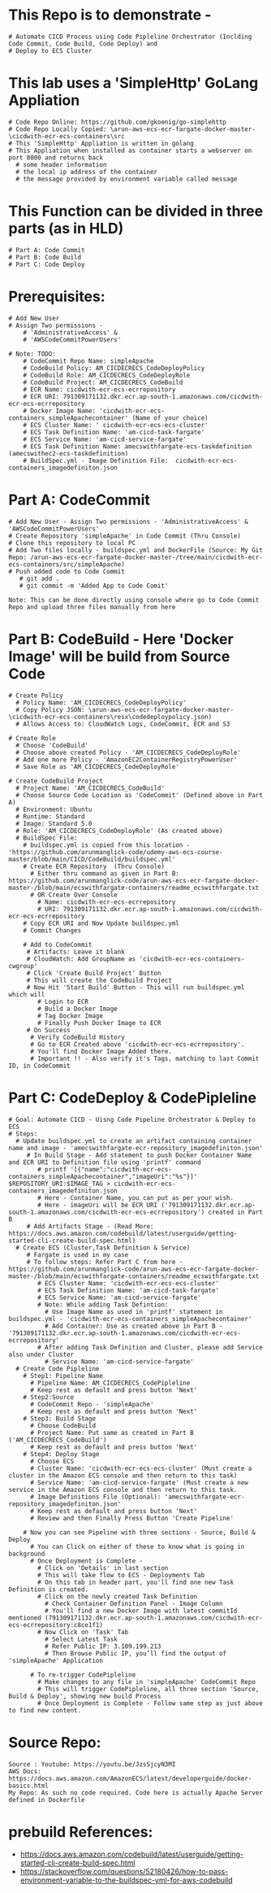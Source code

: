 # This Repo is to demonstrate - 
    # Automate CICD Process using Code Pipleline Orchestrator (Inclding Code Commit, Code Build, Code Deploy) and 
    # Deploy to ECS Cluster

# This lab uses a 'SimpleHttp' GoLang Appliation 
    # Code Repo Online: https://github.com/gkoenig/go-simplehttp
    # Code Repo Locally Copied: \arun-aws-ecs-ecr-fargate-docker-master-\cicdwith-ecr-ecs-containers\src
    # This 'SimpleHttp' Appliation is written in golang
    # This Appliation when installed as container starts a webserver on port 8000 and returns back
      # some header information
      # the local ip address of the container
      # the message provided by environment variable called message

# This Function can be divided in three parts (as in HLD)
    # Part A: Code Commit
    # Part B: Code Build
    # Part C: Code Deploy

# Prerequisites:
    # Add New User 
    # Assign Two permissions - 
        # 'AdministrativeAccess' &
        # 'AWSCodeCommitPowerUsers'

    # Note: TODO:
        # CodeCommit Repo Name: simpleApache
        # CodeBuild Policy: AM_CICDECRECS_CodeDeployPolicy
        # CodeBuild Role: AM_CICDECRECS_CodeDeployRole
        # CodeBuild Project: AM_CICDECRECS_CodeBuild    
        # ECR Name: cicdwith-ecr-ecs-ecrrepository
        # ECR URI: 791309171132.dkr.ecr.ap-south-1.amazonaws.com/cicdwith-ecr-ecs-ecrrepository
        # Docker Image Name: 'cicdwith-ecr-ecs-containers_simpleApachecontainer' (Name of your choice)
        # ECS Cluster Name: ' cicdwith-ecr-ecs-ecs-cluster'
        # ECS Task Definition Name: 'am-cicd-task-fargate'
        # ECS Service Name: 'am-cicd-service-fargate'
        # ECS Task Definition Name: amecswithfargate-ecs-taskdefinition  (amecswithec2-ecs-taskdefinition)
        # BuildSpec.yml - Image Definition File:  cicdwith-ecr-ecs-containers_imagedefiniton.json

  # Part A: CodeCommit
    # Add New User - Assign Two permissions - 'AdministrativeAccess' & 'AWSCodeCommitPowerUsers'
    # Create Repository 'simpleApache' in Code Commit (Thru Console) 
    # Clone this repository to local PC
    # Add Two files locally - buildspec.yml and DockerFile (Source: My Git Repo: /arun-aws-ecs-ecr-fargate-docker-master-/tree/main/cicdwith-ecr-ecs-containers/src/simpleApache)
    # Push added code to Code Commit
       # git add .
       # git commit -m 'Added App to Code Comit'

    Note: This can be done directly using console where go to Code Commit Repo and upload three files manually from here    
    
  # Part B: CodeBuild - Here 'Docker Image' will be build from Source Code
    # Create Policy 
      # Policy Name: 'AM_CICDECRECS_CodeDeployPolicy'
      # Copy Policy JSON: \arun-aws-ecs-ecr-fargate-docker-master-\cicdwith-ecr-ecs-containers\resx\codedeploypolicy.json)
      # Allows Access to: CloudWatch Logs, CodeCommit, ECR and S3   

    # Create Role
      # Choose 'CodeBuild'
      # Choose above created Policy - 'AM_CICDECRECS_CodeDeployRole'
      # Add one more Policy - 'AmazonEC2ContainerRegistryPowerUser'
      # Save Role as 'AM_CICDECRECS_CodeDeployRole'

    # Create CodeBuild Project
      # Project Name: 'AM_CICDECRECS_CodeBuild'
      # Choose Source Code Location as 'CodeCommit' (Defined above in Part A)
      # Environment: Ubuntu
      # Runtime: Standard
      # Image: Standard 5.0
      # Role: 'AM_CICDECRECS_CodeDeployRole' (As created above)
      # BuildSpec File: 
        # buildspec.yml is copied from this location - 'https://github.com/arunmanglick-code/udemy-aws-ecs-course-master/blob/main/CICD/CodeBuild/buildspec.yml'
        # Create ECR Repository  (Thru Console)
          # Either thru command as given in Part B: https://github.com/arunmanglick-code/arun-aws-ecs-ecr-fargate-docker-master-/blob/main/ecswithfargate-containers/readme_ecswithfargate.txt
          # OR Create Over Console 
            # Name: cicdwith-ecr-ecs-ecrrepository
            # URI: 791309171132.dkr.ecr.ap-south-1.amazonaws.com/cicdwith-ecr-ecs-ecrrepository
        # Copy ECR URI and Now Update buildspec.yml        
        # Commit Changes
         
        # Add to CodeCommit
         # Artifacts: Leave it blank
         # CloudWatch: Add GroupName as 'cicdwith-ecr-ecs-containers-cwgroup' 
         # Click 'Create Build Project' Button
         # This will create the CodeBuild Project
         # Now Hit 'Start Build' Button - This will run buildspec.yml which will 
            # Login to ECR 
            # Build a Docker Image
            # Tag Docker Image
            # Finally Push Docker Image to ECR
         # On Success
          # Verify CodeBuild History
          # Go to ECR Created above 'cicdwith-ecr-ecs-ecrrepository'. 
          # You'll find Docker Image Added there. 
          # Important !! - Also verify it's Tags, matching to last Commit ID, in CodeCommit
      
  # Part C: CodeDeploy & CodePipleline
    # Goal: Automate CICD - Uisng Code Pipeline Orchestrator & Deploy to ECS
    # Steps:
      # Update buildspec.yml to create an artifact containing container name and image - 'amecswithfargate-ecr-repository_imagedefiniton.json'
         # In Build Stage - Add statement to push Docker Container Name and ECR URI to Definition file using 'printf' command
            # printf '[{"name":"cicdwith-ecr-ecs-containers_simpleApachecontainer","imageUri":"%s"}]' $REPOSITORY_URI:$IMAGE_TAG > cicdwith-ecr-ecs-containers_imagedefiniton.json
            # Here - Container Name, you can put as per your wish.
            # Here - imageUri will be ECR URI ('791309171132.dkr.ecr.ap-south-1.amazonaws.com/cicdwith-ecr-ecs-ecrrepository') created in Part B
         # Add Artifacts Stage - (Read More: https://docs.aws.amazon.com/codebuild/latest/userguide/getting-started-cli-create-build-spec.html)
      # Create ECS (Cluster,Task Definition & Service)
         # Fargate is used in my case
         # To follow steps: Refer Part C from here - https://github.com/arunmanglick-code/arun-aws-ecs-ecr-fargate-docker-master-/blob/main/ecswithfargate-containers/readme_ecswithfargate.txt
            # ECS Cluster Name: 'cicdwith-ecr-ecs-ecs-cluster'            
            # ECS Task Definition Name: 'am-cicd-task-fargate'
            # ECS Service Name: 'am-cicd-service-fargate'
            # Note: While adding Task Defintion: 
              # Use Image Name as used in 'printf' statement in buildspec.yml - 'cicdwith-ecr-ecs-containers_simpleApachecontainer'
              # Add Container: Use as created above in Part B - '791309171132.dkr.ecr.ap-south-1.amazonaws.com/cicdwith-ecr-ecs-ecrrepository'
            # After adding Task Definition and Cluster, please add Service also under Cluster
              # Service Name: 'am-cicd-service-fargate'
      # Create Code Pipleline
        # Step1: Pipeline Name
          # Pipeline Name: AM_CICDECRECS_CodePipleline
          # Keep rest as default and press button 'Next'
        # Step2:Source 
          # CodeCommit Repo - 'simpleApache'
          # Keep rest as default and press button 'Next'
        # Step3: Build Stage
          # Choose CodeBuild 
          # Project Name: Put same as created in Part B ('AM_CICDECRECS_CodeBuild')
          # Keep rest as default and press button 'Next'
        # Step4: Deploy Stage
          # Choose ECS
          # Cluster Name: 'cicdwith-ecr-ecs-ecs-cluster' (Must create a cluster in the Amazon ECS console and then return to this task)
          # Service Name: 'am-cicd-service-fargate' (Must create a new service in the Amazon ECS console and then return to this task.
          # Image Definitions File (Optional): 'amecswithfargate-ecr-repository_imagedefiniton.json'          
          # Keep rest as default and press button 'Next'
          # Review and then Finally Press Button 'Create Pipeline'

        # Now you can see Pipeline with three sections - Source, Build & Deploy
          # You can Click on either of these to know what is going in background
          # Once Deployment is Complete - 
            # Click on 'Details' in last section
            # This will take flow to ECS - Deployments Tab
            # On this tab in header part, you'll find one new Task Definition is created.
            # Click on the newly created Task Definition
              # Check Container Definition Panel - Image Column
              # You'll find a new Docker Image with latest commitId mentioned (791309171132.dkr.ecr.ap-south-1.amazonaws.com/cicdwith-ecr-ecs-ecrrepository:c8ce1f1)
            # Now Click on 'Task' Tab
              # Select Latest Task
              # Refer Public IP: 3.109.199.213
              # Then Browse Public IP, you’ll find the output of 'simpleApache' Application
          
          # To re-trigger CodePipleline
            # Make changes to any file in 'simpleApache' CodeCommit Repo
            # This will trigger CodePipleline, all three section 'Source, Build & Deploy', showing new build Process
            # Once Deployment is Complete - Follow same step as just above to find new content.
            
                 
# Source Repo: 
    Source : Youtube: https://youtu.be/JzsSjcyN3MI 
    AWS Docs: https://docs.aws.amazon.com/AmazonECS/latest/developerguide/docker-basics.html
    My Repo: As such no code required. Code here is actually Apache Server defined in Dockerfile 

# prebuild References:
  - https://docs.aws.amazon.com/codebuild/latest/userguide/getting-started-cli-create-build-spec.html
  - https://stackoverflow.com/questions/52180426/how-to-pass-environment-variable-to-the-buildspec-yml-for-aws-codebuild
